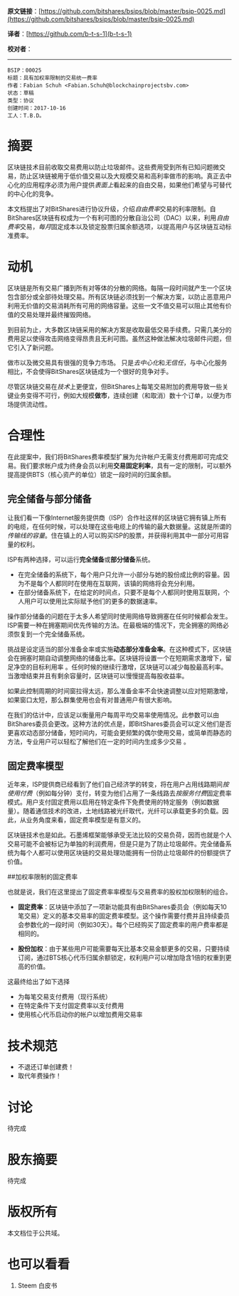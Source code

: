   **原文链接**：[https://github.com/bitshares/bsips/blob/master/bsip-0025.md](https://github.com/bitshares/bsips/blob/master/bsip-0025.md)
 
 **译者**：[https://github.com/b-t-s-1](b-t-s-1)
 
 **校对者**： 
  
***
   
    BSIP：00025
    标题：具有加权率限制的交易统一费率
    作者：Fabian Schuh <Fabian.Schuh@blockchainprojectsbv.com>
    状态：草稿
    类型：协议
    创建时间：2017-10-16
    工人：T.B.D。
    

# 摘要

区块链技术目前收取交易费用以防止垃圾邮件。这些费用受到所有已知问题微交易，防止区块链被用于低价值交易以及大规模交易和高利率做市的影响。真正去中心化的应用程序必须为用户提供*表面上*看起来的自由交易，如果他们希望与可替代的中心化的竞争。

本文档提出了对BitShares进行协议升级，介绍*自由费率*交易的利率限制。自BitShares区块链有权成为一个有利可图的分散自治公司（DAC）以来，利用*自由费率*交易，*每月*固定成本以及锁定股票归属余额选项，以提高用户与区块链互动标准费率。

# 动机

区块链是所有交易广播到所有对等体的分散的网络。每隔一段时间就产生一个区块包含部分或全部待处理交易。所有区块链必须找到一个解决方案，以防止恶意用户利用无价值的交易消耗所有可用的网络容量。这些一文不值交易可以阻止其他有价值的交易处理并最终摧毁网络。

到目前为止，大多数区块链采用的解决方案是收取最低交易手续费。只需几美分的费用足以使得攻击网络变得昂贵且无利可图。虽然这种做法解决垃圾邮件问题，但它引入了新问题。

做市以及微交易具有很强的竞争力市场。 只是*去中心化*和*无信任*，与中心化服务相比，不会使得BitShares区块链成为一个很好的竞争对手。

尽管区块链交易在*技术*上更便宜，但BitShares上每笔交易附加的费用导致一些关键业务变得不可行，例如大规模**做市**，连续创建（和取消）数十个订单，以便为市场提供流动性。

# 合理性

在此提案中，我们将BitShares费率模型扩展为允许帐户无需支付费用即可完成交易。我们要求帐户成为终身会员以利用**交易固定利率**，具有一定的限制，可以额外提高提供BTS（核心资产的单位）锁定一段时间的归属余额。

## 完全储备与部分储备

让我们看一下像Internet服务提供商（ISP）合作社这样的区块链它拥有镇上所有的电缆，在任何时候，可以处理在这些电缆上的传输的最大数据量。这就是所谓的*传输线的容量*。住在镇上的人可以购买ISP的股票，并获得利用其中一部分可用容量的权利。

ISP有两种选择，可以运行**完全储备**或**部分储备**系统。

* 在完全储备的系统下，每个用户只允许一小部分与她的股份成比例的容量。因为不是每个人都同时在使用在互联网，该镇的网络将会充分利用。
* 在部分储备系统下，在给定的时间点，只要不是每个人都同时使用互联网，个人用户可以使用比实际赋予他们的更多的数据速率。

操作部分储备的问题在于太多人希望同时使用网络导致拥塞在任何时候都会发生。ISP需要一种在拥塞期间优先传输的方法。在最极端的情况下，完全拥塞的网络必须恢复到一个完全储备系统。

挑战是设定适当的部分准备金率或实施**动态部分准备金率**。在这种模式下，区块链会在拥塞时期自动调整网络的储备比率。区块链将设置一个在短期需求激增下，留足净空的目标利用率 。任何时候的继续行激增，区块链可以减少每股最高利率。当激增结束并且有剩余容量时，区块链可以慢慢提高每股收益率。


如果此控制周期的时间窗拉得太远，那么准备金率不会快速调整以应对短期激增，如果窗口太短，那么群集使用也会有对普通用户有很大影响。

在我们的估计中，应该足以衡量用户每周平均交易率使用情况。此参数可以由BitShares委员会更改。这种方法的优点是，即BitShares委员会可以定义他们是否更喜欢动态部分储备，短时间内，可能会更频繁的偶尔使用交易，或简单而静态的方法，专业用户可以轻松了解他们在一定的时间内生成多少交易
。

## 固定费率模型

近年来，ISP提供商已经看到了他们自己经济学的转变，将在用户占用线路期间*按使用付费*（例如每分钟）支付，转变为他们占用了一条线路去*按服务付费*固定费率模式。用户支付固定费用以启用在特定条件下免费使用的特定服务（例如数据量）。随着通信技术的改进，土地线路被光纤取代，光纤可以承载更多的负载。因此，从业务角度来看，固定费率模型是有意义的。

区块链技术也是如此。石墨烯框架能够承受无法比较的交易负荷，因而也就是个人交易可能不会被标记为单独的利润费用，但是只是为了防止垃圾邮件。完全储备系统为每个人都可以使用区块链的交易处理功能拥有一份防止垃圾邮件的份额提供了价值。

##加权率限制的固定费率

也就是说，我们在这里提出了固定费率率模型与交易费率的股权加权限制的组合。

* **固定费率**：区块链中添加了一项新功能具有由BitShares委员会（例如每天10笔交易）定义的基本交易率的固定费率模型。这个操作需要付费并且持续委员会参数化的一段时间（例如30天）。每个已经购买了固定费率的用户费率都是相同的。

* **股份加权**：由于某些用户可能需要每天比基本交易金额更多的交易，只要持续订阅，通过BTS核心代币归属余额锁定，权利用户可以增加隐含1倍的权重到更高的价值。

这最终给出了如下选择

* 为每笔交易支付费用（现行系统）
* 在特定条件下支付固定费率以支付费用
* 使用核心代币启动你的帐户以增加费用交易率

# 技术规范

* 不退还订单创建费！
* 取代年费操作！

# 讨论

待完成

# 股东摘要

待完成

# 版权所有

本文档位于公共域。

# 也可以看看

1. Steem 白皮书